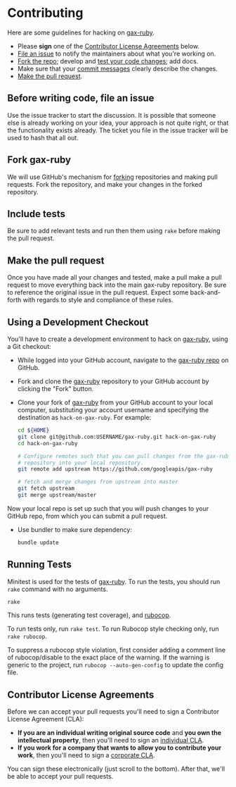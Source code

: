 Contributing
============

Here are some guidelines for hacking on [gax-ruby][].

-  Please **sign** one of the [Contributor License Agreements](#contributor-license-agreements) below.
-  [File an issue][] to notify the maintainers about what you're working on.
-  [Fork the repo][]; develop and [test your code changes](#running-tests); add docs.
-  Make sure that your [commit messages][] clearly describe the changes.
-  [Make the pull request](#make-the-pull-request).

[Fork the repo]: https://help.github.com/articles/fork-a-repo
[forking]: https://help.github.com/articles/fork-a-repo
[commit messages]: http://chris.beams.io/posts/git-commit/

[File an issue]: https://github.com/googleapis/gax-ruby/issues

Before writing code, file an issue
----------------------------------

Use the issue tracker to start the discussion. It is possible that someone else
is already working on your idea, your approach is not quite right, or that the
functionality exists already. The ticket you file in the issue tracker will be
used to hash that all out.

Fork gax-ruby
-------------------

We will use GitHub's mechanism for [forking][] repositories and making pull
requests. Fork the repository, and make your changes in the forked repository.

Include tests
-------------

Be sure to add relevant tests and run then them using `rake` before making the pull request.

Make the pull request
---------------------

Once you have made all your changes and tested, make a pull make a
pull request to move everything back into the main gax-ruby
repository. Be sure to reference the original issue in the pull
request.  Expect some back-and-forth with regards to style and
compliance of these rules.

Using a Development Checkout
----------------------------

You'll have to create a development environment to hack on
[gax-ruby][], using a Git checkout:

- While logged into your GitHub account, navigate to the [gax-ruby repo][] on GitHub.
- Fork and clone the [gax-ruby][] repository to your GitHub account
  by clicking the "Fork" button.
- Clone your fork of [gax-ruby][] from your GitHub account to your
  local computer, substituting your account username and specifying
  the destination as `hack-on-gax-ruby`. For example:

  ```bash
  cd ${HOME}
  git clone git@github.com:USERNAME/gax-ruby.git hack-on-gax-ruby
  cd hack-on-gax-ruby

  # Configure remotes such that you can pull changes from the gax-ruby
  # repository into your local repository.
  git remote add upstream https://github.com/googleapis/gax-ruby

  # fetch and merge changes from upstream into master
  git fetch upstream
  git merge upstream/master
  ```

Now your local repo is set up such that you will push changes to your
GitHub repo, from which you can submit a pull request.

- Use bundler to make sure dependency:

  ```bash
  bundle update
  ```

[gax-ruby]: https://github.com/googleapis/gax-ruby
[gax-ruby repo]: https://github.com/googleapis/gax-ruby


Running Tests
-------------

Minitest is used for the tests of [gax-ruby][]. To run the tests, you
should run `rake` command with no arguments.

```bash
rake
```

This runs tests (generating test coverage), and [rubocop][].

[rubocop]: http://batsov.com/rubocop/

To run tests only, run `rake test`. To run Rubocop style checking only,
run `rake rubocop`.

To suppress a rubocop style violation, first consider adding a comment line
of rubocop/disable to the exact place of the warning. If the warning
is generic to the project, run `rubocop --auto-gen-config` to update
the config file.

Contributor License Agreements
------------------------------

Before we can accept your pull requests you'll need to sign a Contributor
License Agreement (CLA):

-   **If you are an individual writing original source code** and **you own
    the intellectual property**, then you'll need to sign an
    [individual CLA][].
-   **If you work for a company that wants to allow you to contribute your
    work**, then you'll need to sign a [corporate CLA][].

You can sign these electronically (just scroll to the bottom). After that,
we'll be able to accept your pull requests.

[individual CLA]: https://developers.google.com/open-source/cla/individual
[corporate CLA]: https://developers.google.com/open-source/cla/corporate
